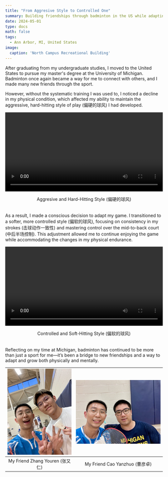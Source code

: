 ```yaml
---
title: "From Aggresive Style to Controlled One"
summary: Building friendships through badminton in the US while adapting from an aggressive to a more controlled playing style.
date: 2024-05-01
type: docs
math: false
tags:
  - Ann Arbor, MI, United States
image:
  caption: 'North Campus Recreational Building'
---
```


After graduating from my undergraduate studies, I moved to the United States to pursue my master's degree at the University of Michigan. Badminton once again became a way for me to connect with others, and I made many new friends through the sport.

However, without the systematic training I was used to, I noticed a decline in my physical condition, which affected my ability to maintain the aggressive, hard-hitting style of play (偏硬的球风) I had developed. 

<div style="display: flex; flex-direction: column; align-items: center; margin-bottom: 20px; width: 100%;">
  <video controls style="width: 100%;">
    <source src="images/bmt5-v0.mp4" type="video/mp4">
    Your browser does not support the video tag.
  </video>
  <p style="text-align: center; width: 100%;">Aggresive and Hard-Hitting Style (偏硬的球风)</p>
</div>

As a result, I made a conscious decision to adapt my game. I transitioned to a softer, more controlled style (偏软的球风), focusing on consistency in my strokes (击球动作一致性) and mastering control over the mid-to-back court (中后半场控制). This adjustment allowed me to continue enjoying the game while accommodating the changes in my physical endurance.

<div style="display: flex; flex-direction: column; align-items: center; margin-bottom: 20px; width: 100%;">
  <video controls style="width: 100%;">
    <source src="images/bmt5-v2.mp4" type="video/mp4">
    Your browser does not support the video tag.
  </video>
  <p style="text-align: center; width: 100%;">Controlled and Soft-Hitting Style (偏软的球风)</p>
</div>

<!-- <div style="display: flex; flex-direction: column; align-items: center; margin-bottom: 20px;">
  <div style="display: flex; justify-content: space-between; width: 100%;">
    <video controls style="width: 48%;">
      <source src="images/bmt5-v1.mp4" type="video/mp4">
      Your browser does not support the video tag.
    </video>
    <video controls style="width: 48%;">
      <source src="images/bmt5-v2.mp4" type="video/mp4">
      Your browser does not support the video tag.
    </video>
  </div>
  <p style="text-align: center; width: 100%;">Controlled Style - Match with Zhang Youren</p>
</div> -->

Reflecting on my time at Michigan, badminton has continued to be more than just a sport for me—it’s been a bridge to new friendships and a way to adapt and grow both physically and mentally.

| ![Friend1](images/bmt5-1.jpg) | ![Friend2](images/bmt5-2.jpg) |
|:-----------------------------:|:----------------------------:|
| My Friend Zhang Youren (张又仁) | My Friend Cao Yanzhuo (曹彦卓) |